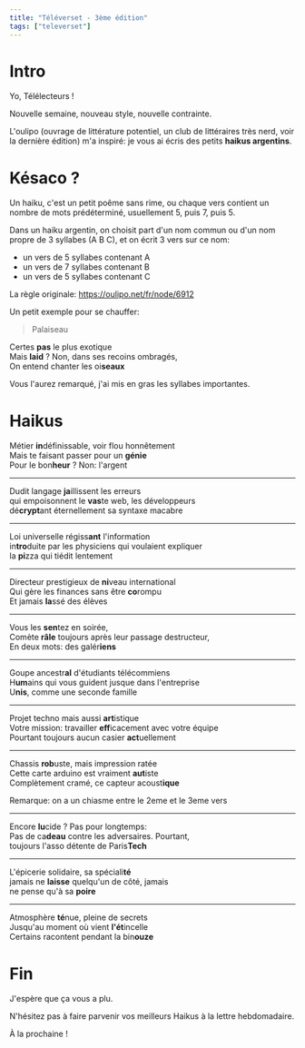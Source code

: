 ```yaml
---
title: "Téléverset - 3ème édition"
tags: ["televerset"]
---
```


# Intro

Yo, Télélecteurs !

Nouvelle semaine, nouveau style, nouvelle contrainte.

L'oulipo (ouvrage de littérature potentiel, un club de littéraires très nerd, voir la dernière édition) m'a inspiré: je vous ai écris des petits **haikus argentins**.

# Késaco ?

Un haiku, c'est un petit poême sans rime, ou chaque vers contient un nombre de mots prédéterminé, usuellement 5, puis 7, puis 5.

Dans un haiku argentin, on choisit part d'un nom commun ou d'un nom propre de 3 syllabes (A B C), et on écrit 3 vers sur ce nom:
- un vers de 5 syllabes contenant A
- un vers de 7 syllabes contenant B
- un vers de 5 syllabes contenant C

La règle originale: https://oulipo.net/fr/node/6912


Un petit exemple pour se chauffer:

> Palaiseau

Certes **pas** le plus exotique  
Mais **laid** ? Non, dans ses recoins ombragés,  
On entend chanter les oi**seaux**


Vous l'aurez remarqué, j'ai mis en gras les syllabes importantes.

# Haikus

Métier **in**définissable, voir flou honnêtement  
Mais te faisant passer pour un **génie**  
Pour le bon**heur** ? Non: l'argent  

---

Dudit langage **ja**illissent les erreurs  
qui empoisonnent le **vas**te web, les développeurs  
dé**crypt**ant éternellement sa syntaxe macabre

---

Loi universelle régiss**ant** l'information  
in**tro**duite par les physiciens qui voulaient expliquer  
la **pi**zza qui tiédit lentement

---

Directeur prestigieux de **ni**veau international  
Qui gère les finances sans être **co**rompu  
Et jamais **la**ssé des élèves  

---

Vous les **sen**tez en soirée,  
Comète **râle** toujours après leur passage destructeur,  
En deux mots: des galér**iens**  


---


Goupe ancestr**al** d'étudiants télécommiens  
H**um**ains qui vous guident jusque dans l'entreprise  
U**nis**, comme une seconde famille

---


Projet techno mais aussi **art**istique  
Votre mission: travailler **eff**icacement avec votre équipe  
Pourtant toujours aucun casier **act**uellement  

---


Chassis **rob**uste, mais impression ratée  
Cette carte arduino est vraiment **aut**iste  
Complètement cramé, ce capteur acoust**ique**


Remarque: on a un chiasme entre le 2eme et le 3eme vers

---


Encore **lu**cide ? Pas pour longtemps:  
Pas de ca**deau** contre les adversaires. Pourtant,  
toujours l'asso détente de Paris**Tech**

---


L'épicerie solidaire, sa spéciali**té**  
jamais ne **laisse** quelqu'un de côté, jamais  
ne pense qu'à sa **poire**


---

Atmosphère **té**nue, pleine de secrets  
Jusqu'au moment où vient **l'ét**incelle  
Certains racontent pendant la bin**ouze**


# Fin

J'espère que ça vous a plu.

N'hésitez pas à faire parvenir vos meilleurs Haikus à la lettre hebdomadaire.

À la prochaine !